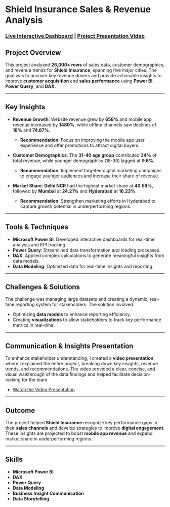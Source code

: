 # Shield Insurance Sales & Revenue Analysis

### [Live Interactive Dashboard](https://tinyurl.com/ShieldLiveDashboard) | [Project Presentation Video](https://tinyurl.com/ShieldPresentationVideo)

## Project Overview
This project analyzed **26,000+ rows** of sales data, customer demographics, and revenue trends for **Shield Insurance**, spanning five major cities. The goal was to uncover key revenue drivers and provide actionable insights to improve **customer acquisition** and **sales performance** using **Power BI**, **Power Query**, and **DAX**.

---

## Key Insights

- **Revenue Growth**: Website revenue grew by **658%** and mobile app revenue increased by **1480%**, while offline channels saw declines of **18%** and **74.87%**.
  - **Recommendation**: Focus on improving the mobile app user experience and offer promotions to attract digital buyers.
  
- **Customer Demographics**: The **31-40 age group** contributed **34%** of total revenue, while younger demographics (18-30) lagged at **9.6%**.
  - **Recommendation**: Implement targeted digital marketing campaigns to engage younger audiences and increase their share of revenue.
  
- **Market Share**: **Delhi NCR** had the highest market share at **40.59%**, followed by **Mumbai** at **24.21%** and **Hyderabad** at **16.23%**.
  - **Recommendation**: Strengthen marketing efforts in Hyderabad to capture growth potential in underperforming regions.

---

## Tools & Techniques
- **Microsoft Power BI**: Developed interactive dashboards for real-time analysis and KPI tracking.
- **Power Query**: Streamlined data transformation and loading processes.
- **DAX**: Applied complex calculations to generate meaningful insights from data models.
- **Data Modeling**: Optimized data for real-time insights and reporting.

---

## Challenges & Solutions
The challenge was managing large datasets and creating a dynamic, real-time reporting system for stakeholders. The solution involved:
- Optimizing **data models** to enhance reporting efficiency.
- Creating **visualizations** to allow stakeholders to track key performance metrics in real-time.

---

## Communication & Insights Presentation
To enhance stakeholder understanding, I created a **video presentation** where I explained the entire project, breaking down key insights, revenue trends, and recommendations. The video provided a clear, concise, and visual walkthrough of the data findings and helped facilitate decision-making for the team.

- [Watch the Video Presentation](https://tinyurl.com/ShieldPresentationVideo)

---

## Outcome
The project helped **Shield Insurance** recognize key performance gaps in their **sales channels** and develop strategies to improve **digital engagement**. These insights are projected to boost **mobile app revenue** and expand market share in underperforming regions.

---

## Skills
- **Microsoft Power BI**
- **DAX**
- **Power Query**
- **Data Modeling**
- **Business Insight Communication**
- **Data Storytelling**

